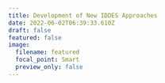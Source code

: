 ```yaml
---
title: Development of New IDDES Approaches
date: 2022-06-02T06:39:33.610Z
draft: false
featured: false
image:
  filename: featured
  focal_point: Smart
  preview_only: false
---
```

